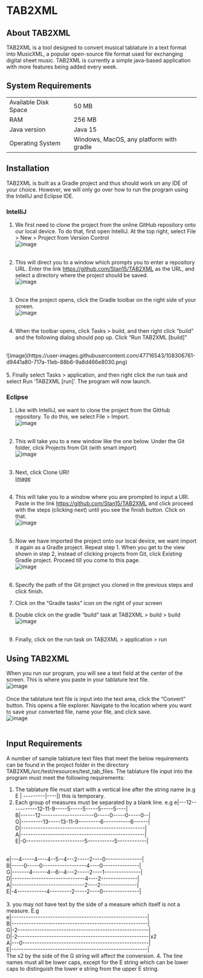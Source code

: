 # TAB2XML

## About TAB2XML
TAB2XML is a tool designed to convert musical tablature in a text format into MusicXML, a popular open-source file format used for exchanging digital sheet music.  TAB2XML is currently a simple java-based application with more features being added every week.  

## System Requirements
|     |           |
|-----|-----------|
|Available Disk Space |	50 MB|
|RAM | 256 MB|
|Java version | Java 15|
|Operating System |	Windows, MacOS, any platform with gradle|

## Installation
TAB2XML is built as a Gradle project and thus should work on any IDE of your choice. However, we will only go over how to run the program using the IntelliJ and Eclipse IDE.

###	IntelliJ
1. We first need to clone the project from the online GitHub repository onto our local device. To do that, first open IntelliJ. At the top right, select File > New > Project from Version Control <br />
![image](https://user-images.githubusercontent.com/47716543/108306574-75215680-717a-11eb-87b2-66c5555d76ab.png) <br /> <br />

2. This will direct you to a window which prompts you to enter a repository URL. Enter the link https://github.com/Stan15/TAB2XML as the URL, and select a directory where the project should be saved. <br />
![image](https://user-images.githubusercontent.com/47716543/108306635-95e9ac00-717a-11eb-870e-6ccb131f4d6b.png) <br /> <br />

3. Once the project opens, click the Gradle toolbar on the right side of your screen. <br />
![image](https://user-images.githubusercontent.com/47716543/108306702-bf0a3c80-717a-11eb-9fb5-96e6e64075e7.png)  <br /> <br />

4. When the toolbar opens, click Tasks > build, and then right click “build” and the following dialog should pop up.  Click “Run TAB2XML [build]”
 <br />
 ![image](https://user-images.githubusercontent.com/47716543/108306761-d9441a80-717a-11eb-88b6-9a8d466e8030.png)
 <br /> <br />
 5. Finally select Tasks > application, and then right click the run task and select Run ‘TAB2XML [run]’.  The program will now launch.
 
###	Eclipse
1.	Like with IntelliJ, we want to clone the project from the GitHub repository. To do this, we select File > Import. <br />
![image](https://user-images.githubusercontent.com/47716543/108306843-08f32280-717b-11eb-9137-1b68b376eec5.png)<br /><br />

2.	This will take you to a new window like the one below. Under the Git folder, click Projects from Git (with smart import) <br />
![image](https://user-images.githubusercontent.com/47716543/108306912-2b853b80-717b-11eb-9408-6b7cef69e96d.png) <br /><br />

3.	Next, click Clone URI!<br />
[image](https://user-images.githubusercontent.com/47716543/108306970-43f55600-717b-11eb-8bea-3d1d60830f2a.png)
<br /><br />

4.	This will take you to a window where you are prompted to input a URI. Paste in the link https://github.com/Stan15/TAB2XML and click proceed with the steps (clicking next) until you see the finish button. Click on that. <br />
![image](https://user-images.githubusercontent.com/47716543/108307054-69825f80-717b-11eb-8695-152f81f9f735.png)<br /><br />

5. Now we have imported the project onto our local device, we want import it again as a Gradle project. Repeat step 1. When you get to the view shown in step 2, instead of clicking projects from Git, click Existing Gradle project. Proceed till you come to this page. <br />
![image](https://user-images.githubusercontent.com/47716543/108307299-8dde3c00-717b-11eb-9a59-bf436c2db265.png)
<br /><br />

6. Specify the path of the Git project you cloned in the previous steps and click finish.<br />
7. Click on the “Gradle tasks” icon on the right of your screen<br />
8. Double click on the gradle “build” task at TAB2XML > build > build<br />
![image](https://user-images.githubusercontent.com/47716543/108307371-ababa100-717b-11eb-937d-b96ca4451dee.png)<br /><br />
9.	Finally, click on the run task on TAB2XML > application > run

## Using TAB2XML
When you run our program, you will see a text field at the center of the screen. This is where you paste in your tablature text file.<br />
![image](https://user-images.githubusercontent.com/47716543/108307466-cda52380-717b-11eb-8fe6-d2f63aadf42a.png)<br /><br />
Once the tablature text file is input into the text area, click the “Convert” button. This opens a file explorer. Navigate to the location where you want to save your converted file, name your file, and click save.<br />
![image](https://user-images.githubusercontent.com/47716543/108307516-e6add480-717b-11eb-90f5-0ba967e9aad5.png)
<br /><br />

## Input Requirements
A number of sample tablature text files that meet the below requirements can be found in the project folder in the directory TAB2XML/src/test/resources/test_tab_files. The tablature file input into the program must meet the following requirements:
1.	The tablature file must start with a vertical line after the string name (e.g E | ---------|----|) this is temporary.
2.	Each group of measures must be separated by a blank line. e.g 
e|---12-----------12-11-9-----5-----5-----5-----5----|<br />
B|------12----------------------0-----0-----0-----0--|<br />
G|---------13-----13-11-9---------6-----------6------|<br />
D|---------------------------------------------------|<br />
A|---------------------------------------------------|<br />
E|-0------------------------5-----------5------------|<br />
<br />
e|---4-----4----4--5--4---2-----2----0---------------|<br />
B|-----0-----0------------------4----0---------------|<br />
G|-------4------4--6--4---2-----2----1---------------|<br />
D|------------------------------4----2---------------|<br />
A|------------------------------2----2---------------|<br />
E|-4------------4---------2-----2----0---------------|<br />
<br />
3.	you may not have text by the side of a measure which itself is not a measure. E.g<br />
e|--------------------------------------------------------|<br />
B|--------------------------------------------------------|<br />
G|-2------------------------------------------------------|<br />
D|-2------------------------------------------------------|x2<br />
A|---0----------------------------------------------------|<br />
E|--------------------------------------------------------|<br />
The x2 by the side of the G string will affect the conversion.
4.	The line names must all be lower caps, except for the E string which can be lower caps to distinguish the lower e string from the upper E string.







 


